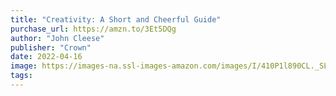 ```yaml
---
title: "Creativity: A Short and Cheerful Guide"
purchase_url: https://amzn.to/3Et5DQg
author: "John Cleese"
publisher: "Crown"
date: 2022-04-16
image: https://images-na.ssl-images-amazon.com/images/I/410P1l890CL._SL75_.jpg
tags:
---
```


